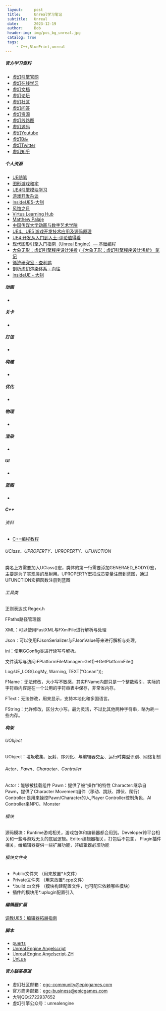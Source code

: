 ```yaml
---
 layout:     post
 title:      Unreal学习笔记
 subtitle:   Unreal
 date:       2023-12-19
 author:     Bob
 header-img: img/pos_bg_unreal.jpg
 catalog: true
 tags:
     - C++,BluePrint,unreal
---
```


##### 官方学习资料
+ [虚幻引擎官网](https://www.unrealengine.com/zh-CN/) 
+ [虚幻在线学习](https://www.unrealengine.com/zh-CN/onlinelearning-courses) 
+ [虚幻文档](https://docs.unrealengine.com/zh-CN/index.html) 
+ [虚幻论坛](https://forums.unrealengine.com/) 
+ [虚幻社区](https://dev.epicgames.com/community/)
+ [虚幻问答](https://answers.unrealengine.com/index.html) 
+ [虚幻资源](https://www.unrealengine.com/zh-CN/resources) 
+ [虚幻线路图](https://trello.com/b/TTAVI7Ny/ue4-roadmap) 
+ [虚幻源码](https://github.com/EpicGames/UnrealEngine)
+ [虚幻Youtube](https://www.youtube.com/channel/UCBobmJyzsJ6Ll7UbfhI4iwQ)
+ [虚幻B站](https://space.bilibili.com/138827797)
+ [虚幻Twitter](https://twitter.com/UnrealEngine)
+ [虚幻知乎](https://www.zhihu.com/org/xu-huan-yin-qing-24)

##### 个人资源
+ [UE随笔](https://zhuanlan.zhihu.com/c_1093468071653646336)
+ [图形游戏和宅](https://zhuanlan.zhihu.com/c_1122162017141633024)
+ [UE4引擎模块学习](https://zhuanlan.zhihu.com/c_1078674745632919552)
+ [游戏开发杂谈](https://zhuanlan.zhihu.com/c_1098650036312940544)
+ [InsideUE5-大钊](https://zhuanlan.zhihu.com/c_1098650036312940544)
+ [风蚀之月](https://blog.ch-wind.com/)
+ [Virtus Learning Hub](https://www.youtube.com/channel/UCz-eYJAUgSE-mqzKtit7m9g)
+ [Matthew Palaje](https://www.youtube.com/c/MatthewPalaje)
+ [中国传媒大学动画与数字艺术学院](https://space.bilibili.com/87805098/video)
+ [UE4、UE5 游戏开发技术应用及源码原理](https://www.zhihu.com/column/c_1428323433248092160)
+ [UE4 开发从入门到入土-评论值得看](https://zhuanlan.zhihu.com/p/129689221)
+ [现代图形引擎入门指南（Unreal Engine）— 基础编程](https://italink.github.io/ModernGraphicsEngineGuide/04-UnrealEngine/0.%E5%9F%BA%E7%A1%80%E7%BC%96%E7%A8%8B/)
+ [大象无形：虚幻引擎程序设计浅析](https://book.douban.com/subject/27033749/) /[《大象无形：虚幻引擎程序设计浅析》 笔记](https://www.zhihu.com/column/c_1535217822816309248)
+ [循迹研究室 - 查利鹏](https://imzlp.com/)
+ [剖析虚幻渲染体系 - 向往](https://www.cnblogs.com/timlly/p/13512787.html)
+ [InsideUE - 大钊](https://zhuanlan.zhihu.com/p/22813908)


##### 动画
+ []()

##### 关卡
+ []()


##### 打包
+ []()

##### 构建
+ []()

##### 优化
+ []()

##### 物理
+ []()

##### 渲染
+ []()

##### UI
+ []()

##### 蓝图
+ []()

##### C++
###### 资料
+ [C++编程教程](https://docs.unrealengine.com/5.3/zh-CN/unreal-engine-cpp-programming-tutorials/)

###### UClass、UPROPERTY、UPROPERTY、UFUNCTION
类名上方需要加入UClass()宏，类体的第一行需要添加GENERAED_BODY()宏，主要是为了实现类的反射用。UPROPERTY宏把成员变量注册到蓝图，通过UFUNCTION宏把函数注册到蓝图

###### 工具类
正则表达式 Regex.h

FPaths路径管理器

XML：可以使用FastXML与FXmlFile进行解析与处理

Json：可以使用FJsonSerializer与FJsonValue等来进行解析与处理。

ini：使用GConfig类进行读写与解析。

文件读写与访问:FPlatformFileManager::Get()->GetPlatformFile()

Log:UE_LOG(LogMy, Warning, TEXT("Ocean"));

FName：无法修改，大小写不敏感，其实FName内部只是一个整数索引，实际的字符串内容是在一个公用的字符串表中保存，非常省内存。

FText：无法修改，用来显示，支持本地化和多国语言。

FString：允许修改，区分大小写。最为灵活，不过比其他两种字符串，略为耗一些内存。

##### 构架
###### UObject
UObject：垃圾收集、反射、序列化、与编辑器交互、运行时类型识别、网络复制
###### Actor、Pawn、Character、Controller
Actor：能够被挂载组件
Pawn：提供了被“操作”的特性
Character:继承自Pawn，提供了Character Movement组件（移动、跳跃、蹲伏、爬行）
Controller:是用来操控Pawn/Character的人,Player Controller控制角色，AI Controller来NPC、Monster

###### 模块

源码模块：Runtime游戏相关，游戏包体和编辑器都会用到。Developer跨平台相关和一些与游戏无关的底层逻辑。Editor编辑器相关，打包后不包含， Plugin插件相关，给编辑器提供一些扩展功能，非编辑器必须功能

###### 模块文件夹

+ Public文件夹 （用来放置*.h文件）
+  Private文件夹 （用来放置*.cpp文件）
+  *.build.cs文件 （模块构建配置文件，也可配它依赖哪些模块）
+  插件的模块用*.uplugin配置引入

##### 编辑器扩展
[调教UE5：编辑器拓展指南](https://www.zhihu.com/column/c_1363944783237570560)

##### 脚本
+ [puerts](https://github.com/Tencent/puerts/tree/master)
+ [Unreal Engine Angelscript](https://angelscript.hazelight.se/)
+ [Unreal Engine Angelscript-ZH](https://docs.angelscript-ue.g1sgame.com/)
+ [UnLua](https://github.com/Tencent/UnLua)

##### 官方联系渠道
+ 虚幻社区邮箱：egc-community@epicgames.com
+ 官方商务邮箱：egc-business@epicgames.com
+ 大钊QQ:2722937652
+ 虚幻引擎公众号：unrealengine

